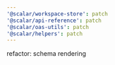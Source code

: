 ```yaml
---
'@scalar/workspace-store': patch
'@scalar/api-reference': patch
'@scalar/oas-utils': patch
'@scalar/helpers': patch
---
```


refactor: schema rendering
